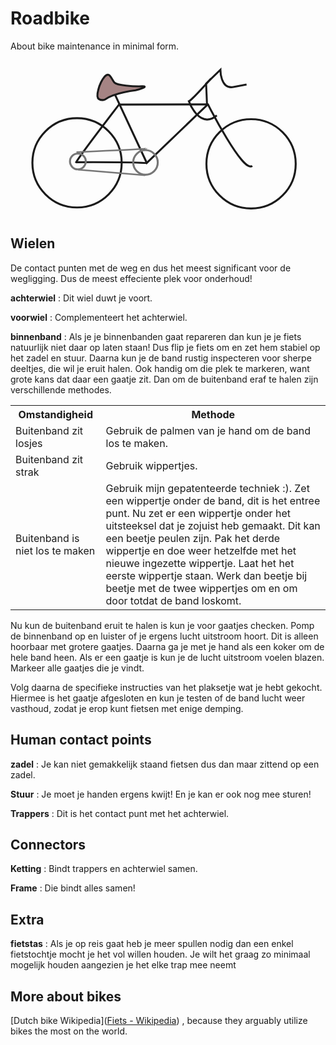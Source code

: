 # Roadbike

About bike maintenance in minimal form.

<head><style>
circle, path {
	fill:red;
	stroke:#1a1a1a;
	stroke-width:0.664898;
	fill-opacity:0;
	
}
circle:hover, path:hover {
	fill-opacity:0.5;
}

path {
	stroke-width:0.79375;
}

video {
	width:100%;
}

svg {
	max-width:450px;
}

</style></head>
    
<svg viewBox="0 0 105.83333 52.916667">
        <circle cx="22.356468" cy="34.507988" r="15"><title>Achterwiel</title></circle>
    <circle cx="80.825394" cy="34.850029" r="15"><title>Voorrwiel</title></circle>
    <path d="M 21.950337,34.550301 C 22.368296,33.278918 36.45841,14.933442 36.45841,14.933442 l 29.896048,-0.04853 c 0,0 11.859723,23.413281 14.85869,20.629573" id="path2706"><title>Frame</title></path>
    <path d="m 21.919393,34.295026 c 23.522319,-0.07282 23.82836,0.29532 23.82836,0.29532 L 66.167797,14.977009 v 0"><title>Frame</title></path>
    <path d="M 45.693352,34.3249 34.664109,10.639295"></path>
    <path style="fill:#a58484;fill-opacity:1;" d="m 31.837221,13.164869 c 3.065206,-2.269781 10.164734,-3.024867 10.164734,-3.024867 0,0 5.141637,-1.4224928 2.143363,-1.3364238 -2.998275,0.08607 -8.277895,-0.315285 -9.241782,-1.283054 -0.963885,-0.967772 -1.594149,-4.016179 -3.340418,-1.892126 -1.746268,2.124057 -3.104898,6.7265448 -1.863495,7.4464518 1.241404,0.719905 2.137598,0.09002 2.137598,0.09002 z"><title>Zadele</title></path>
    <circle style="stroke:#767676;" cx="45.351917" cy="34.368011" r="4.1265974"><title>Front Gear</title></circle>
    <circle style="1;stroke:#767676;" cx="22.639477" cy="34.04126" r="2.655901"><title>Back Gear</title></circle>
    <path style="stroke:#767676;stroke-width:0.529167;" d="m 22.164112,30.909082 c 23.67143,-1.071846 23.488622,-1.190186 23.488622,-1.190186 v 0"></path>
    <path style="stroke:#767676;stroke-width:0.529167;" d="M 45.252366,38.682963 C 22.729071,36.823173 22.729071,36.823173 22.729071,36.823173"></path>
    <path style="stroke-width:0.642744;" d="m 66.027338,15.184199 c 0,-0.51459 -0.311688,-7.2874978 -0.311688,-7.2874978 l 4.817293,-4.649901 c 0,0 -0.05964,6.611902 4.358985,5.785037 4.418624,-0.826869 4.418624,-0.826869 4.418624,-0.826869"><title>Stuur2</title></path>
    <path d="m 67.360381,6.1856082 c -6.63322,7.4364788 -7.408614,7.6486558 -7.408614,7.6486558 0,0 3.460287,9.584039 9.358019,4.733656"><title>Stuur</title></path>
</svg>

## Wielen

De contact punten met de weg en dus het meest significant voor de wegligging. Dus de meest effeciente plek voor onderhoud!

**achterwiel** : Dit wiel duwt je voort. 

**voorwiel** : Complementeert het achterwiel.

**binnenband** : Als je je binnenbanden gaat repareren dan kun je je fiets natuurlijk 
niet daar op laten staan! Dus flip je fiets om en zet hem stabiel op het
 zadel en stuur. Daarna kun je de band rustig inspecteren voor sherpe 
deeltjes, die wil je eruit halen. Ook handig om die plek te markeren, 
want grote kans dat daar een gaatje zit. Dan om de buitenband eraf te 
halen zijn verschillende methodes.

<table>
<tbody><tr>
<th>Omstandigheid</th>
<th>Methode</th>
</tr>
<tr>
<td>Buitenband zit losjes</td>
<td>Gebruik de palmen van je hand om de band los te maken.</td>
</tr>
<tr>
<td>Buitenband zit strak</td>
<td>Gebruik wippertjes.</td>
</tr>
<tr>
<td>Buitenband is niet los te maken</td>
<td>Gebruik mijn gepatenteerde techniek :). Zet een wippertje onder de 
band, dit is het entree punt. Nu zet er een wippertje onder het 
uitsteeksel dat je zojuist heb gemaakt. Dit kan een beetje peulen zijn. 
Pak het derde wippertje en doe weer hetzelfde met het nieuwe ingezette 
wippertje. Laat het het eerste wippertje staan. Werk dan beetje bij 
beetje met de twee wippertjes om en om door totdat de band loskomt.</td>
</tr>
</tbody></table>

Nu kun de buitenband eruit te halen is kun je voor 
gaatjes checken. Pomp de binnenband op en luister of je ergens lucht 
uitstroom hoort. Dit is alleen hoorbaar met grotere gaatjes. Daarna ga 
je met je hand als een koker om de hele band heen. Als er een gaatje is 
kun je de lucht uitstroom voelen blazen. Markeer alle gaatjes die je 
vindt. 

Volg daarna de specifieke instructies van het plaksetje 
wat je hebt gekocht. Hiermee is het gaatje afgesloten en kun je testen 
of de band lucht weer vasthoud, zodat je erop kunt fietsen met enige 
demping.

## Human contact points

**zadel** : Je kan niet gemakkelijk staand fietsen dus dan maar zittend op een zadel.

**Stuur** : Je moet je handen ergens kwijt! En je kan er ook nog mee sturen!

**Trappers** : Dit is het contact punt met het achterwiel.

## Connectors

**Ketting** : Bindt trappers en achterwiel samen.

**Frame** : Die bindt alles samen!

## Extra

**fietstas** : Als je op reis gaat heb je meer spullen nodig dan een enkel fietstochtje 
mocht je het vol willen houden. Je wilt het graag zo minimaal mogelijk 
houden aangezien je het elke trap mee neemt

## More about bikes

[Dutch bike Wikipedia]([Fiets - Wikipedia](https://nl.wikipedia.org/wiki/Fiets)) , because they arguably utilize bikes the most on the world.
